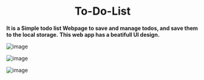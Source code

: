 <h1 align=center >To-Do-List</h1>

**It is a Simple todo list Webpage to save and manage todos, and save them to the local storage.**
**This web app has a beatifull UI design.**

![image](https://github.com/Piyushhh11/CodeClause_Allocated-Project1_To-Do-List/assets/113534923/43569ca2-c158-47ea-9105-48afd2242e57)


![image](https://github.com/Piyushhh11/CodeClause_Allocated-Project1_To-Do-List/assets/113534923/839d80e6-32ab-4049-9424-fb800186ee62)

![image](https://github.com/Piyushhh11/CodeClause_Allocated-Project1_To-Do-List/assets/113534923/3122f768-9cc1-4780-9c62-9effc1d6b4ff)
